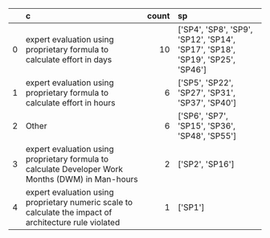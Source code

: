|    | c                                                                                                       |   count | sp                                                                            |
|---:|:--------------------------------------------------------------------------------------------------------|--------:|:------------------------------------------------------------------------------|
|  0 | expert evaluation using proprietary formula to calculate effort in days                                 |      10 | ['SP4', 'SP8', 'SP9', 'SP12', 'SP14', 'SP17', 'SP18', 'SP19', 'SP25', 'SP46'] |
|  1 | expert evaluation using proprietary formula to calculate effort in hours                                |       6 | ['SP5', 'SP22', 'SP27', 'SP31', 'SP37', 'SP40']                               |
|  2 | Other                                                                                                   |       6 | ['SP6', 'SP7', 'SP15', 'SP36', 'SP48', 'SP55']                                |
|  3 | expert evaluation using proprietary formula to calculate Developer Work Months (DWM) in Man-hours       |       2 | ['SP2', 'SP16']                                                               |
|  4 | expert evaluation using proprietary numeric scale to calculate the impact of architecture rule violated |       1 | ['SP1']                                                                       |